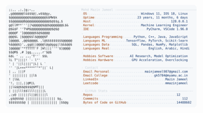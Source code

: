 <picture>
  <source srcset="https://raw.githubusercontent.com/mmazinjameel/mmazinjameel/main/dark_mode.svg?v=1760155902" media="(prefers-color-scheme: dark)">
  <img src="https://raw.githubusercontent.com/mmazinjameel/mmazinjameel/main/light_mode.svg?v=1760155902">
</picture>
